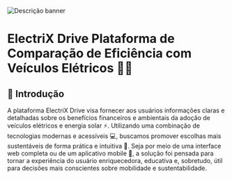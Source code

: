 ![Descrição banner](https://github.com/user-attachments/assets/d24daec2-77c8-4f7c-a83e-1997995ef15b)

# **ElectriX Drive Plataforma de Comparação de Eficiência com Veículos Elétricos 🚗💡**

## **📄 Introdução**

A plataforma ElectriX Drive visa fornecer aos usuários informações claras e detalhadas sobre os benefícios financeiros e ambientais da adoção de veículos elétricos e energia solar ⚡. Utilizando uma combinação de tecnologias modernas e acessíveis 💻, buscamos promover escolhas mais sustentáveis de forma prática e intuitiva 🌱. Seja por meio de uma interface web completa ou de um aplicativo mobile 📱, a solução foi pensada para tornar a experiência do usuário enriquecedora, educativa e, sobretudo, útil para decisões mais conscientes sobre mobilidade e sustentabilidade.
